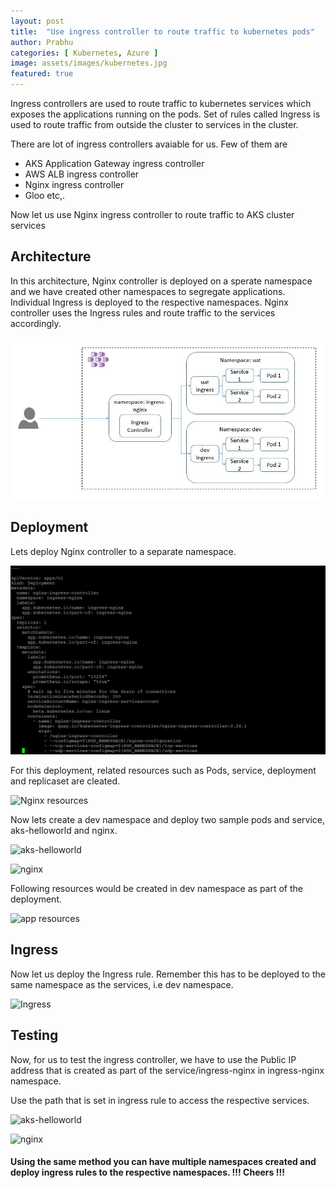 ```yaml
---
layout: post
title:  "Use ingress controller to route traffic to kubernetes pods"
author: Prabhu
categories: [ Kubernetes, Azure ]
image: assets/images/kubernetes.jpg
featured: true
---
```


Ingress controllers are used to route traffic to kubernetes services which exposes the applications running on the pods. Set of rules called Ingress is used to route traffic from outside the cluster to services in the cluster.


There are lot of ingress controllers avaiable for us. Few of them are
* AKS Application Gateway ingress controller
* AWS ALB ingress controller
* Nginx ingress controller
* Gloo
etc,.

Now let us use Nginx ingress controller to route traffic to AKS cluster services


## Architecture

In this architecture, Nginx controller is deployed on a sperate namespace and we have created other namespaces to segregate applications. Individual Ingress is deployed to the respective namespaces. Nginx controller uses the Ingress rules and route traffic to the services accordingly.

![Ingress controller](assets/images/2020-06-07/img1.jpg)


## Deployment

Lets deploy Nginx controller to a separate namespace.

![Nginx controller](/assets/images/2020-06-07/img2.jpg)

For this deployment, related resources such as Pods, service, deployment and replicaset are cleated.

![Nginx resources]({{site.url}}/assets/images/2020-06-07/img3.jpg)

Now lets create a dev namespace and deploy two sample pods and service, aks-helloworld and nginx.

![aks-helloworld]({{site.url}}/assets/images/2020-06-07/img4.jpg)

![nginx]({{site.url}}/assets/images/2020-06-07/img5.jpg)

Following resources would be created in dev namespace as part of the deployment.

![app resources]({{site.url}}/assets/images/2020-06-07/img6.jpg)

## Ingress

Now let us deploy the Ingress rule. Remember this has to be deployed to the same namespace as the services, i.e dev namespace.

![Ingress]({{site.url}}/assets/images/2020-06-07/img7.jpg)

## Testing

Now, for us to test the ingress controller, we have to use the Public IP address that is created as part of the service/ingress-nginx in ingress-nginx namespace.

Use the path that is set in ingress rule to access the respective services.

![aks-helloworld]({{site.url}}/assets/images/2020-06-07/img8.jpg)

![nginx]({{site.url}}/assets/images/2020-06-07/img9.jpg)


#### Using the same method you can have multiple namespaces created and deploy ingress rules to the respective namespaces. !!! Cheers !!!